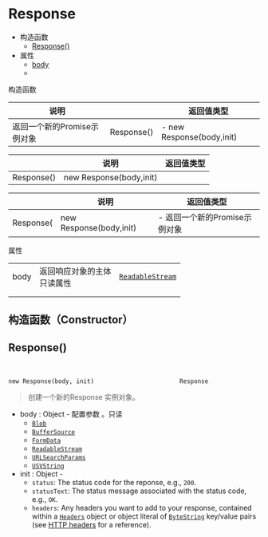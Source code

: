 # Response



- 构造函数
  - [Response()]()
- 属性
  - [body]()
  - ​



构造函数

| 说明                | &nbsp;     | 返回值类型                     |
| ----------------- | ---------- | ------------------------- |
| 返回一个新的Promise示例对象 | Response() | - new Response(body,init) |





|            | 说明                      | 返回值类型 |
| ---------- | ----------------------- | ----- |
| Response() | new Response(body,init) |       |



|           | 说明                      | 返回值类型               |
| --------- | ----------------------- | ------------------- |
| Response( | new Response(body,init) | - 返回一个新的Promise示例对象 |





属性

|      |                   |                       |
| ---- | ----------------- | --------------------- |
| body | 返回响应对象的主体<br>只读属性 | [`ReadableStream`](#) |
|      |                   |                       |
|      |                   |                       |





## 构造函数（Constructor）





## Response()

<br>

```
new Response(body, init)                        Response
```

>  创建一个新的Response 实例对象。

- body :  Object     - 配置参数 。只读
  - [`Blob`](https://developer.mozilla.org/en-US/docs/Web/API/Blob)
  - [`BufferSource`](#)
  - [`FormData`](https://developer.mozilla.org/en-US/docs/Web/API/FormData)
  - [`ReadableStream`](#)
  - [`URLSearchParams`](#)
  - [`USVString`](#)
- init : Object  -
  - `status`: The status code for the reponse, e.g., `200`.
  - `statusText`: The status message associated with the status code, e.g., `OK`.
  - `headers`: Any headers you want to add to your response, contained within a [`Headers`](https://developer.mozilla.org/en-US/docs/Web/API/Headers) object or object literal of [`ByteString`](https://developer.mozilla.org/en-US/docs/Web/API/ByteString) key/value pairs (see [HTTP headers](https://developer.mozilla.org/en-US/docs/Web/HTTP/Headers) for a reference).


